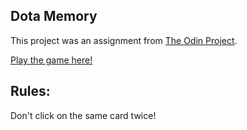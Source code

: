 ## Dota Memory

This project was an assignment from [The Odin Project](https://www.theodinproject.com/).

[Play the game here!](https://devlin-codes.github.io/Dota-Memory/)

## Rules:

Don't click on the same card twice!

